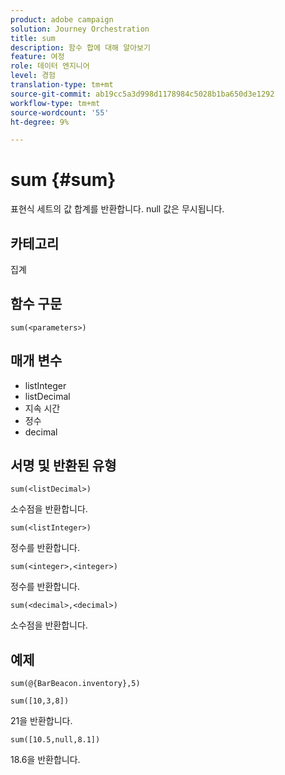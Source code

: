 ```yaml
---
product: adobe campaign
solution: Journey Orchestration
title: sum
description: 함수 합에 대해 알아보기
feature: 여정
role: 데이터 엔지니어
level: 경험
translation-type: tm+mt
source-git-commit: ab19cc5a3d998d1178984c5028b1ba650d3e1292
workflow-type: tm+mt
source-wordcount: '55'
ht-degree: 9%

---
```



# sum {#sum}

표현식 세트의 값 합계를 반환합니다. null 값은 무시됩니다.

## 카테고리

집계

## 함수 구문

`sum(<parameters>)`

## 매개 변수

* listInteger
* listDecimal
* 지속 시간
* 정수
* decimal

## 서명 및 반환된 유형

`sum(<listDecimal>)`

소수점을 반환합니다.

`sum(<listInteger>)`

정수를 반환합니다.

`sum(<integer>,<integer>)`

정수를 반환합니다.

`sum(<decimal>,<decimal>)`

소수점을 반환합니다.

## 예제

`sum(@{BarBeacon.inventory},5)`

`sum([10,3,8])`

21을 반환합니다.

`sum([10.5,null,8.1])`

18.6을 반환합니다.
